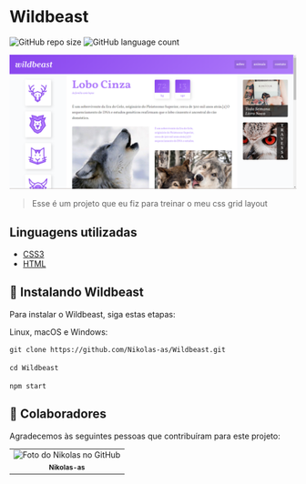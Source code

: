 # Wildbeast

![GitHub repo size](https://img.shields.io/github/repo-size/Nikolas-as/Wildbeast?style=for-the-badge)
![GitHub language count](https://img.shields.io/github/languages/count/Nikolas-as/Wildbeast?style=for-the-badge)

<img src="./wildbeast.PNG" alt="exemplo imagem">

> Esse é um projeto que eu fiz para treinar o meu css grid layout
> 
## Linguagens utilizadas

- [CSS3](https://developer.mozilla.org/pt-BR/docs/Web/CSS)
- [HTML](https://developer.mozilla.org/pt-BR/docs/Web/HTML)

## 🚀 Instalando Wildbeast

Para instalar o Wildbeast, siga estas etapas:

Linux, macOS e Windows:
```
git clone https://github.com/Nikolas-as/Wildbeast.git

cd Wildbeast

npm start
```
## 🤝 Colaboradores

Agradecemos às seguintes pessoas que contribuíram para este projeto:

<table>
  <tr>
    <td align="center">
      <a>
        <img src="https://avatars.githubusercontent.com/u/62979208?v=4" width="100px;" alt="Foto do Nikolas no GitHub"/><br>
        <sub>
          <b>Nikolas-as</b>
        </sub>
      </a>
    </td>
</table>
